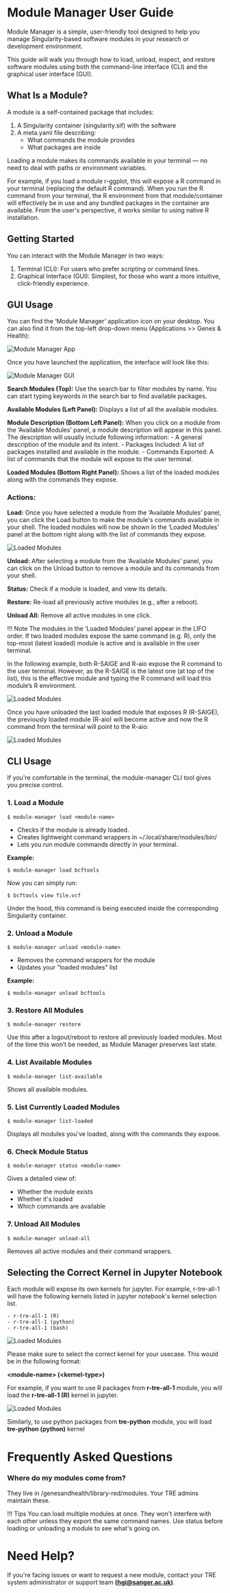 # Module Manager User Guide
Module Manager is a simple, user-friendly tool designed to help you manage Singularity-based software modules in your research or development environment.

This guide will walk you through how to load, unload, inspect, and restore software modules using both the command-line interface (CLI) and the graphical user interface (GUI).

## What Is a Module?
A module is a self-contained package that includes:

1. A Singularity container (singularity.sif) with the software
2. A meta.yaml file describing:
    - What commands the module provides
    - What packages are inside

Loading a module makes its commands available in your terminal — no need to deal with paths or environment variables. 

For example, if you load a module r-ggplot, this will expose a R command in your terminal (replacing the default R command). When you run the R command from your terminal, the R environment from that module/container will effectively be in use and any bundled packages in the container are available. From the user's perspective, it works similar to using native R installation.

## Getting Started
You can interact with the Module Manager in two ways:

1. Terminal (CLI): For users who prefer scripting or command lines.
2. Graphical Interface (GUI): Simplest, for those who want a more intuitive, click-friendly experience.

## GUI Usage
You can find the ‘Module Manager’ application icon on your desktop. You can also find it from the top-left drop-down menu (Applications >> Genes & Health):

![Module Manager App](../images/module-manager/module-manager-app.png)

Once you have launched the application, the interface will look like this:

![Module Manager GUI](../images/module-manager/module-manager-gui.png)

**Search Modules (Top):** Use the search bar to filter modules by name. You can start typing keywords in the search bar to find available packages.

**Available Modules (Left Panel):** Displays a list of all the available modules.

**Module Description (Bottom Left Panel):** When you click on a module from the ‘Available Modules’ panel, a module description will appear in this panel. The description will usually include following information:
    - A general description of the module and its intent.
    - Packages Included: A list of packages installed and available in the module.
    - Commands Exported: A list of commands that the module will expose to the user terminal.

**Loaded Modules (Bottom Right Panel):** Shows a list of the loaded modules along with the commands they expose.

### Actions:
**Load:** Once you have selected a module from the ‘Available Modules’ panel, you can click the Load button to make the module's commands available in your shell. The loaded modules will now be shown in the ‘Loaded Modules’ panel at the bottom right along with the list of commands they expose.

![Loaded Modules](../images/module-manager/loaded-modules.png)

**Unload:** After selecting a module from the ‘Available Modules’ panel, you can click on the Unload button to remove a module and its commands from your shell.

**Status:** Check if a module is loaded, and view its details.

**Restore:** Re-load all previously active modules (e.g., after a reboot).

**Unload All:** Remove all active modules in one click.

!!! Note
    The modules in the ‘Loaded Modules’ panel appear in the LIFO order. If two loaded modules expose the same command (e.g. R), only the top-most (latest loaded) module is active and is available in the user terminal.

In the following example, both R-SAIGE and R-aio expose the R command to the user terminal. However, as the R-SAIGE is the latest one (at top of the list), this is the effective module and typing the R command will load this module’s R environment.

![Loaded Modules](../images/module-manager/loaded-modules-2.png)

Once you have unloaded the last loaded module that exposes R (R-SAIGE), the previously loaded module (R-aio) will become active and now the R command from the terminal will point to the R-aio:

![Loaded Modules](../images/module-manager/loaded-modules-3.png)

## CLI Usage
If you're comfortable in the terminal, the module-manager CLI tool gives you precise control.
### 1. Load a Module
```
$ module-manager load <module-name>
```

- Checks if the module is already loaded.
- Creates lightweight command wrappers in ~/.local/share/modules/bin/
- Lets you run module commands directly in your terminal.

**Example:**
```
$ module-manager load bcftools
```

Now you can simply run:
```
$ bcftools view file.vcf
```

Under the hood, this command is being executed inside the corresponding Singularity container.

### 2. Unload a Module
```
$ module-manager unload <module-name>
```

- Removes the command wrappers for the module
- Updates your "loaded modules" list

**Example:**
```
$ module-manager unload bcftools
```

### 3. Restore All Modules
```
$ module-manager restore
```

Use this after a logout/reboot to restore all previously loaded modules. Most of the time this won’t be needed, as Module Manager preserves last state.

### 4. List Available Modules
```
$ module-manager list-available
```

Shows all available modules.

### 5. List Currently Loaded Modules
```
$ module-manager list-loaded
```

Displays all modules you've loaded, along with the commands they expose.

### 6. Check Module Status
```
$ module-manager status <module-name>
```

Gives a detailed view of:
  - Whether the module exists
  - Whether it's loaded
  - Which commands are available

### 7. Unload All Modules
```
$ module-manager unload-all
```

Removes all active modules and their command wrappers.

## Selecting the Correct Kernel in Jupyter Notebook
Each module will expose its own kernels for jupyter. For example, r-tre-all-1 will have the following kernels listed in jupyter notebook's kernel selection list.

    - r-tre-all-1 (R)
    - r-tre-all-1 (python)
    - r-tre-all-1 (bash)

![Loaded Modules](../images/module-manager/kernels-list.png)

Please make sure to select the correct kernel for your usecase. This would be in the following format:

**&lt;module-name&gt; (&lt;kernel-type&gt;)**

For example, if you want to use R packages from **r-tre-all-1** module, you will load the **r-tre-all-1 (R)** kernel in jupyter.

![Loaded Modules](../images/module-manager/correct-kernel.png)

Similarly, to use python packages from **tre-python** module, you will load **tre-python (python)** kernel

# Frequently Asked Questions
### Where do my modules come from?
They live in /genesandhealth/library-red/modules. Your TRE admins maintain these.

!!! Tips
    You can load multiple modules at once. They won't interfere with each other unless they export the same command names. 
    Use status before loading or unloading a module to see what's going on.

# Need Help?
If you're facing issues or want to request a new module, contact your TRE system administrator or support team **(hgi@sanger.ac.uk)**.
